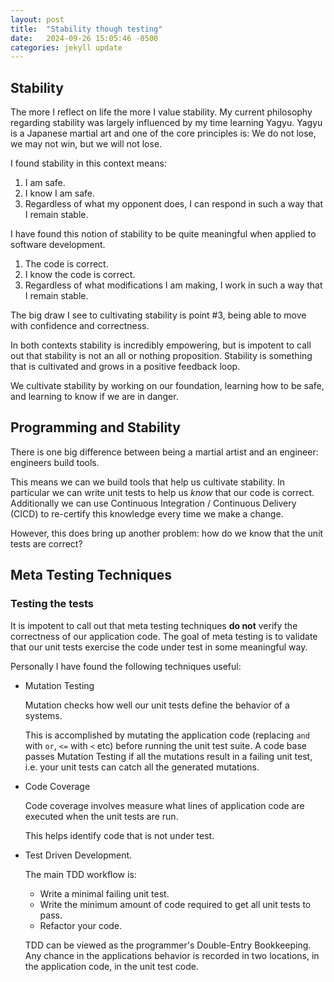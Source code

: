 ```yaml
---
layout: post
title:  "Stability though testing"
date:   2024-09-26 15:05:46 -0500
categories: jekyll update
---
```


## Stability
The more I reflect on life the more I value stability. 
My current philosophy regarding stability was largely influenced by my time learning Yagyu.
Yagyu is a Japanese martial art and one of the core principles is: We do not lose, we may not win, but we will not lose.

I found stability in this context means:
1. I am safe.
2. I know I am safe.
3. Regardless of what my opponent does, I can respond in such a way that I remain stable.

I have found this notion of stability to be quite meaningful when applied to software development.
1. The code is correct.
2. I know the code is correct. 
3. Regardless of what modifications I am making, I work in such a way that I remain stable.

The big draw I see to cultivating stability is point #3, being able to move with confidence and correctness.

In both contexts stability is incredibly empowering, but is impotent to call out that stability is not an all or nothing proposition.
Stability is something that is cultivated and grows in a positive feedback loop.

We cultivate stability by working on our foundation, learning how to be safe, and learning to know if we are in danger.

## Programming and Stability
There is one big difference between being a martial artist and an engineer: engineers build tools.

This means we can we build tools that help us cultivate stability.
In particular we can write unit tests to help us *know* that our code is correct.
Additionally we can use Continuous Integration / Continuous Delivery (CICD) to re-certify this knowledge every time we make a change.

However, this does bring up another problem: how do we know that the unit tests are correct?
## Meta Testing Techniques
### Testing the tests
It is impotent to call out that meta testing techniques **do not** verify the correctness of our application code.
The goal of meta testing is to validate that our unit tests exercise the code under test in some meaningful way. 

Personally I have found the following techniques useful: 
- Mutation Testing

    Mutation checks how well our unit tests define the behavior of a systems.

    This is accomplished by mutating the application code (replacing `and` with `or`, `<=` with `<` etc) before running the unit test suite.
    A code base passes Mutation Testing if all the mutations result in a failing unit test, 
    i.e. your unit tests can catch all the generated mutations.

- Code Coverage 

    Code coverage involves measure what lines of application code are executed when the unit tests are run.

    This helps identify code that is not under test.
- Test Driven Development.

    The main TDD workflow is:
    - Write a minimal failing unit test.
    - Write the minimum amount of code required to get all unit tests to pass.
    - Refactor your code.

    TDD can be viewed as the programmer's Double-Entry Bookkeeping.
    Any chance in the applications behavior is recorded in two locations, in the application code, in the unit test code.

